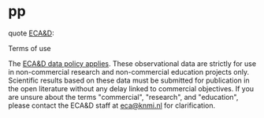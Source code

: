 pp
==

quote [ECA&D](http://eca.knmi.nl/download/ensembles/ensembles.php):

Terms of use
	
The [ECA&D data policy applies](http://eca.knmi.nl/documents/ECAD_datapolicy.pdf). These observational data are strictly for use in non-commercial research and non-commercial education projects only. Scientific results based on these data must be submitted for publication in the open literature without any delay linked to commercial objectives. If you are unsure about the terms "commercial", "research", and "education", please contact the ECA&D staff at eca@knmi.nl for clarification.
